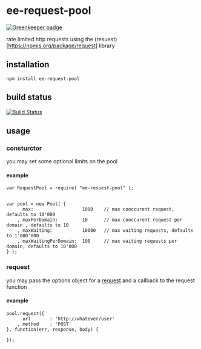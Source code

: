 # ee-request-pool

[![Greenkeeper badge](https://badges.greenkeeper.io/eventEmitter/ee-request-pool.svg)](https://greenkeeper.io/)

rate limited http requests using the (resuest)[https://npmjs.org/package/request] library

## installation

	npm install ee-request-pool


## build status

[![Build Status](https://travis-ci.org/eventEmitter/ee-request-pool.png?branch=master)](https://travis-ci.org/eventEmitter/ee-request-pool)


## usage

### consturctor

you may set some optional limits on the pool

#### example
	
	var RequestPool = require( "ee-resuest-pool" );


	var pool = new Pool( {
		  max: 					1000 	// max conccurent request, defaults to 10'000
		, maxPerDomain: 		10 		// max conccurent request per domain , defaults to 10
		, maxWaiting: 			10000 	// max waiting requests, defaults to 1'000'000
		, maxWaitingPerDomain: 	100 	// max waiting requests per domain, defaults to 10'000
	} );

### request

you may pass the options object for a [request](https://github.com/mikeal/request) and a callback to the request function

#### example

	pool.request({ 
		  url 		: 'http://whatever/user'
		, method 	: 'POST' 
	}, function(err, response, body) {

	});